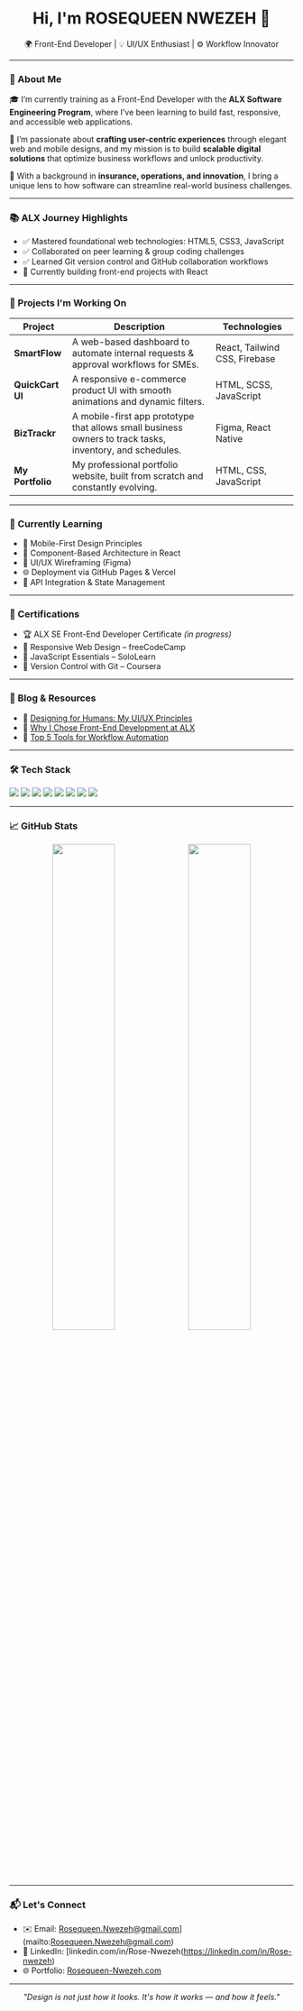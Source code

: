 <h1 align="center">Hi, I'm ROSEQUEEN NWEZEH 👋</h1>
<p align="center">
  🌍 Front-End Developer | 💡 UI/UX Enthusiast | ⚙️ Workflow Innovator
</p>

---

### 🔹 About Me

🎓 I’m currently training as a Front-End Developer with the **ALX Software Engineering Program**, where I’ve been learning to build fast, responsive, and accessible web applications.

🌟 I’m passionate about **crafting user-centric experiences** through elegant web and mobile designs, and my mission is to build **scalable digital solutions** that optimize business workflows and unlock productivity.

💼 With a background in **insurance, operations, and innovation**, I bring a unique lens to how software can streamline real-world business challenges.

---

### 📚 ALX Journey Highlights

- ✅ Mastered foundational web technologies: HTML5, CSS3, JavaScript
- ✅ Collaborated on peer learning & group coding challenges
- ✅ Learned Git version control and GitHub collaboration workflows
- 🚀 Currently building front-end projects with React

---

### 🚀 Projects I'm Working On

| Project | Description | Technologies |
|--------|-------------|--------------|
| **SmartFlow** | A web-based dashboard to automate internal requests & approval workflows for SMEs. | React, Tailwind CSS, Firebase |
| **QuickCart UI** | A responsive e-commerce product UI with smooth animations and dynamic filters. | HTML, SCSS, JavaScript |
| **BizTrackr** | A mobile-first app prototype that allows small business owners to track tasks, inventory, and schedules. | Figma, React Native |
| **My Portfolio** | My professional portfolio website, built from scratch and constantly evolving. | HTML, CSS, JavaScript |

---

### 🧠 Currently Learning

- 📲 Mobile-First Design Principles
- 🧩 Component-Based Architecture in React
- 🎨 UI/UX Wireframing (Figma)
- 🌐 Deployment via GitHub Pages & Vercel
- 🔄 API Integration & State Management

---

### 📜 Certifications

- 🏆 ALX SE Front-End Developer Certificate *(in progress)*
- 📜 Responsive Web Design – freeCodeCamp
- 📜 JavaScript Essentials – SoloLearn
- 📜 Version Control with Git – Coursera

---

### 📝 Blog & Resources

- 📖 [Designing for Humans: My UI/UX Principles](https://dev.to/yourblog/designing-for-humans)
- 💬 [Why I Chose Front-End Development at ALX](https://medium.com/@yourblog)
- 📌 [Top 5 Tools for Workflow Automation](https://yourblog.com/workflow-tools)

---

### 🛠️ Tech Stack

<p>
  <img src="https://img.shields.io/badge/HTML5-E34F26?style=flat-square&logo=html5&logoColor=white"/>
  <img src="https://img.shields.io/badge/CSS3-1572B6?style=flat-square&logo=css3&logoColor=white"/>
  <img src="https://img.shields.io/badge/JavaScript-F7DF1E?style=flat-square&logo=javascript&logoColor=black"/>
  <img src="https://img.shields.io/badge/React-20232A?style=flat-square&logo=react&logoColor=61DAFB"/>
  <img src="https://img.shields.io/badge/Tailwind_CSS-38B2AC?style=flat-square&logo=tailwind-css&logoColor=white"/>
  <img src="https://img.shields.io/badge/Figma-F24E1E?style=flat-square&logo=figma&logoColor=white"/>
  <img src="https://img.shields.io/badge/Git-F05032?style=flat-square&logo=git&logoColor=white"/>
  <img src="https://img.shields.io/badge/GitHub-181717?style=flat-square&logo=github&logoColor=white"/>
</p>

---

### 📈 GitHub Stats

<p align="center">
  <img src="https://github-readme-stats.vercel.app/api?username=YourGitHubUsername&show_icons=true&theme=radical" width="47%"/>
  <img src="https://github-readme-streak-stats.herokuapp.com/?user=YourGitHubUsername&theme=radical" width="47%"/>
</p>

---

### 📬 Let's Connect

- ✉️ Email: Rosequeen.Nwezeh@gmail.com](mailto:Rosequeen.Nwezeh@gmail.com)
- 💼 LinkedIn: [linkedin.com/in/Rose-Nwezeh(https://linkedin.com/in/Rose-nwezeh)
- 🌐 Portfolio: [Rosequeen-Nwezeh.com](https://bit.ly/Rosequeennwezeh)

---

<p align="center"><i>"Design is not just how it looks. It's how it works — and how it feels."</i></p>

